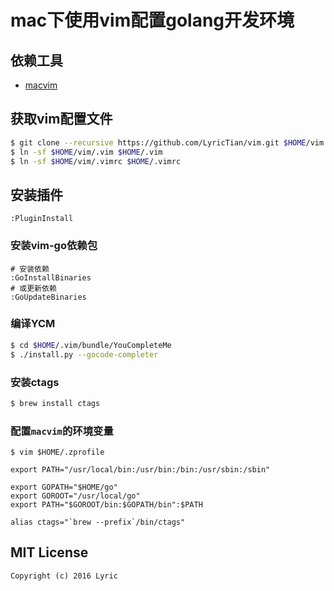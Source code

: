 # mac下使用vim配置golang开发环境

## 依赖工具

* [macvim](https://github.com/macvim-dev/macvim/releases/tag/snapshot-114)

## 获取vim配置文件

``` bash
$ git clone --recursive https://github.com/LyricTian/vim.git $HOME/vim
$ ln -sf $HOME/vim/.vim $HOME/.vim
$ ln -sf $HOME/vim/.vimrc $HOME/.vimrc
```

## 安装插件

```
:PluginInstall
```

### 安装vim-go依赖包

```
# 安装依赖
:GoInstallBinaries
# 或更新依赖
:GoUpdateBinaries
```

### 编译YCM

``` bash
$ cd $HOME/.vim/bundle/YouCompleteMe
$ ./install.py --gocode-completer
```

### 安装ctags

``` bash
$ brew install ctags
```

### 配置`macvim`的环境变量

```
$ vim $HOME/.zprofile
```

```
export PATH="/usr/local/bin:/usr/bin:/bin:/usr/sbin:/sbin"

export GOPATH="$HOME/go"
export GOROOT="/usr/local/go"
export PATH="$GOROOT/bin:$GOPATH/bin":$PATH

alias ctags="`brew --prefix`/bin/ctags"
```

## MIT License

```
Copyright (c) 2016 Lyric
```
